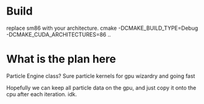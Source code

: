 # Build
replace sm86 with your architecture.
cmake -DCMAKE_BUILD_TYPE=Debug -DCMAKE_CUDA_ARCHITECTURES=86 ..

# What is the plan here
Particle Engine class? Sure
particle kernels for gpu wizardry and going fast

Hopefully we can keep all particle data on the gpu, and just copy
it onto the cpu after each iteration. idk.

